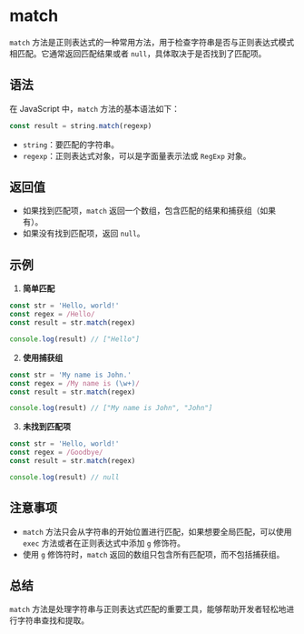 # match

`match` 方法是正则表达式的一种常用方法，用于检查字符串是否与正则表达式模式相匹配。它通常返回匹配结果或者 `null`，具体取决于是否找到了匹配项。

## 语法

在 JavaScript 中，`match` 方法的基本语法如下：

```javascript
const result = string.match(regexp)
```

- `string`：要匹配的字符串。
- `regexp`：正则表达式对象，可以是字面量表示法或 `RegExp` 对象。

## 返回值

- 如果找到匹配项，`match` 返回一个数组，包含匹配的结果和捕获组（如果有）。
- 如果没有找到匹配项，返回 `null`。

## 示例

1. **简单匹配**

```javascript
const str = 'Hello, world!'
const regex = /Hello/
const result = str.match(regex)

console.log(result) // ["Hello"]
```

2. **使用捕获组**

```javascript
const str = 'My name is John.'
const regex = /My name is (\w+)/
const result = str.match(regex)

console.log(result) // ["My name is John", "John"]
```

3. **未找到匹配项**

```javascript
const str = 'Hello, world!'
const regex = /Goodbye/
const result = str.match(regex)

console.log(result) // null
```

## 注意事项

- `match` 方法只会从字符串的开始位置进行匹配，如果想要全局匹配，可以使用 `exec` 方法或者在正则表达式中添加 `g` 修饰符。
- 使用 `g` 修饰符时，`match` 返回的数组只包含所有匹配项，而不包括捕获组。

## 总结

`match` 方法是处理字符串与正则表达式匹配的重要工具，能够帮助开发者轻松地进行字符串查找和提取。
